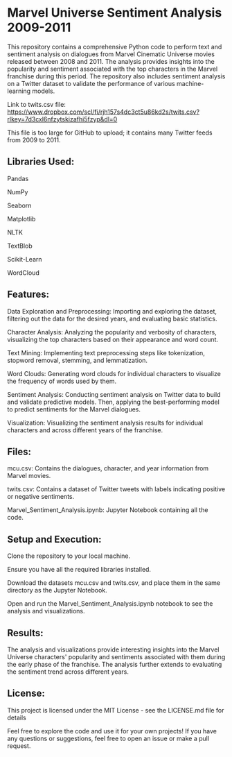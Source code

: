 # Marvel Universe Sentiment Analysis 2009-2011

This repository contains a comprehensive Python code to perform text and sentiment analysis on dialogues from Marvel Cinematic Universe movies released between 2008 and 2011. The analysis provides insights into the popularity and sentiment associated with the top characters in the Marvel franchise during this period. The repository also includes sentiment analysis on a Twitter dataset to validate the performance of various machine-learning models.

Link to twits.csv file: https://www.dropbox.com/scl/fi/rjh157s4dc3ct5u86kd2s/twits.csv?rlkey=7d3cxl6nfzytskizafhi5fzyp&dl=0

This file is too large for GitHub to upload; it contains many Twitter feeds from 2009 to 2011.

## Libraries Used:

Pandas

NumPy

Seaborn

Matplotlib

NLTK

TextBlob

Scikit-Learn

WordCloud

## Features:

Data Exploration and Preprocessing: Importing and exploring the dataset, filtering out the data for the desired years, and evaluating basic statistics.

Character Analysis: Analyzing the popularity and verbosity of characters, visualizing the top characters based on their appearance and word count.

Text Mining: Implementing text preprocessing steps like tokenization, stopword removal, stemming, and lemmatization.

Word Clouds: Generating word clouds for individual characters to visualize the frequency of words used by them.

Sentiment Analysis: Conducting sentiment analysis on Twitter data to build and validate predictive models. Then, applying the best-performing model to predict sentiments for the Marvel dialogues.

Visualization: Visualizing the sentiment analysis results for individual characters and across different years of the franchise.

## Files:

mcu.csv: Contains the dialogues, character, and year information from Marvel movies.

twits.csv: Contains a dataset of Twitter tweets with labels indicating positive or negative sentiments.

Marvel_Sentiment_Analysis.ipynb: Jupyter Notebook containing all the code.

## Setup and Execution:
Clone the repository to your local machine.

Ensure you have all the required libraries installed.

Download the datasets mcu.csv and twits.csv, and place them in the same directory as the Jupyter Notebook.

Open and run the Marvel_Sentiment_Analysis.ipynb notebook to see the analysis and visualizations.

## Results:

The analysis and visualizations provide interesting insights into the Marvel Universe characters' popularity and sentiments associated with them during the early phase of the franchise. The analysis further extends to evaluating the sentiment trend across different years.

## License:

This project is licensed under the MIT License - see the LICENSE.md file for details

Feel free to explore the code and use it for your own projects! If you have any questions or suggestions, feel free to open an issue or make a pull request.

